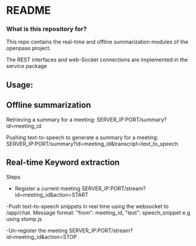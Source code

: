 # README #


### What is this repository for? ###

This repo contains the real-time and offline summarization modules of the openpaas project.

The REST interfaces and web-Socket connections are implemented in the service package

Usage:
--

Offline summarization
--

Retrieving a summary for a meeting: 
    SERVER_IP:PORT/summary?id=meeting_id


Pushing text-to-speech to generate a summary for a meeting:
    SERVER_IP:PORT/summary?id=meeting_id&transcript=text_to_speech


Real-time Keyword extraction
--

Steps
- Register a current meeting
    SERVER_IP:PORT/stream?id=meeting_id&action=START


-Push text-to-speech snippets in real time using the websocket to /app/chat.
    Message format: "from": meeting_id, "text": speech_snippet
    e.g using stomp.js


-Un-register the meeting
    SERVER_IP:PORT/stream?id=meeting_id&action=STOP